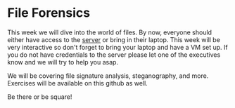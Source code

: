 # File Forensics

<!-- someone put sign in form pls -->
This week we will dive into the world of files. 
By now, everyone should either have access to the [server](http://128.238.66.241:57575) or bring in their laptop.
This week will be very interactive so don't forget to bring your laptop and have a VM set up.
If you do not have credentials to the server please let one of the executives know and we will try to help you asap.

We will be covering file signature analysis, steganography, and more.
Exercises will be available on this github as well.

Be there or be square!
